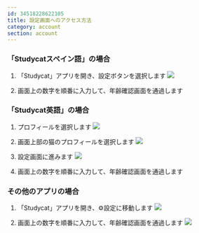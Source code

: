 ```yaml
---
id: 34518228622105
title: 設定画面へのアクセス方法
category: account
section: account
---
```

### 「Studycatスペイン語」の場合

1. 「Studycat」アプリを開き、設定ボタンを選択します
![](https://help.studycat.com/hc/article_attachments/34518228606873)

2. 画面上の数字を順番に入力して、年齢確認画面を通過します

### 「Studycat英語」の場合

1. プロフィールを選択します
![](https://help.studycat.com/hc/article_attachments/34518228607769)

2. 画面上部の猫のプロフィールを選択します
![](https://help.studycat.com/hc/article_attachments/34518215417241)

3. 設定画面に進みます
![](https://help.studycat.com/hc/article_attachments/34518215418265)

4. 画面上の数字を順番に入力して、年齢確認画面を通過します

### その他のアプリの場合

1. 「Studycat」アプリを開き、⚙️設定に移動します
![](https://help.studycat.com/hc/article_attachments/34518228611353)

2. 画面上の数字を順番に入力して、年齢確認画面を通過します
![](https://help.studycat.com/hc/article_attachments/34518215421977)
```